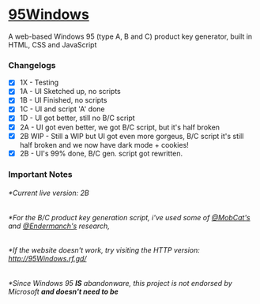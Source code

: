 # [95Windows](https://95Windows.rf.gd/)
A web-based Windows 95 (type A, B and C) product key generator, built in HTML, CSS and JavaScript
### Changelogs
- [x] 1X - Testing
- [x] 1A - UI Sketched up, no scripts
- [x] 1B - UI Finished, no scripts
- [x] 1C - UI and script 'A' done
- [x] 1D - UI got better, still no B/C script
- [x] 2A - UI got even better, we got B/C script, but it's half broken
- [x] 2B WIP - Still a WIP but UI got even more gorgeus, B/C script it's still half broken and we now have dark mode + cookies!
- [x] 2B - UI's 99% done, B/C gen. script got rewritten.
### Important Notes
###### *Current live version: 2B
###### *For the B/C product key generation script, i've used some of [@MobCat's](https://github.com/MobCat) and [@Endermanch's](https://github.com/Endermanch) research,
###### *If the website doesn't work, try visiting the HTTP version: http://95Windows.rf.gd/
###### *Since Windows 95 ****IS**** abandonware, this project is not endorsed by Microsoft **and doesn't need to be**
